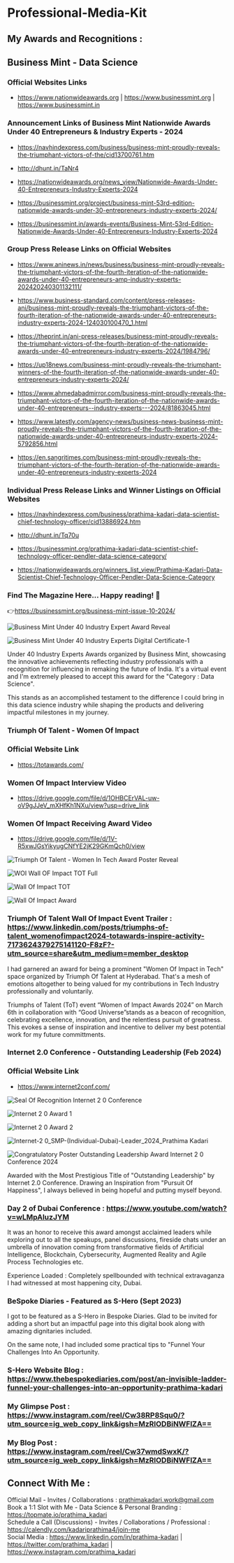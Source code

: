 # Professional-Media-Kit

## My Awards and Recognitions :

## Business Mint - Data Science 

### Official Websites Links 

- https://www.nationwideawards.org | https://www.businessmint.org | https://www.businessmint.in

### Announcement Links of Business Mint Nationwide Awards Under 40 Entrepreneurs & Industry Experts - 2024 

- https://navhindexpress.com/business/business-mint-proudly-reveals-the-triumphant-victors-of-the/cid13700761.htm

- http://dhunt.in/TaNr4

- https://nationwideawards.org/news_view/Nationwide-Awards-Under-40-Entrepreneurs-Industry-Experts-2024

- https://businessmint.org/project/business-mint-53rd-edition-nationwide-awards-under-30-entrepreneurs-industry-experts-2024/

- https://businessmint.in/awards-events/Business-Mint-53rd-Edition-Nationwide-Awards-Under-40-Entrepreneurs-Industry-Experts-2024

###  Group Press Release Links on Official Websites 

- https://www.aninews.in/news/business/business-mint-proudly-reveals-the-triumphant-victors-of-the-fourth-iteration-of-the-nationwide-awards-under-40-entrepreneurs-amp-industry-experts-202420240301132111/

- https://www.business-standard.com/content/press-releases-ani/business-mint-proudly-reveals-the-triumphant-victors-of-the-fourth-iteration-of-the-nationwide-awards-under-40-entrepreneurs-industry-experts-2024-124030100470_1.html

- https://theprint.in/ani-press-releases/business-mint-proudly-reveals-the-triumphant-victors-of-the-fourth-iteration-of-the-nationwide-awards-under-40-entrepreneurs-industry-experts-2024/1984796/

- https://up18news.com/business-mint-proudly-reveals-the-triumphant-winners-of-the-fourth-iteration-of-the-nationwide-awards-under-40-entrepreneurs-industry-experts-2024/

- https://www.ahmedabadmirror.com/business-mint-proudly-reveals-the-triumphant-victors-of-the-fourth-iteration-of-the-nationwide-awards-under-40-entrepreneurs--industry-experts---2024/81863045.html

- https://www.latestly.com/agency-news/business-news-business-mint-proudly-reveals-the-triumphant-victors-of-the-fourth-iteration-of-the-nationwide-awards-under-40-entrepreneurs-industry-experts-2024-5792856.html

- https://en.sangritimes.com/business-mint-proudly-reveals-the-triumphant-victors-of-the-fourth-iteration-of-the-nationwide-awards-under-40-entrepreneurs-industry-experts-2024
  
### Individual Press Release Links and Winner Listings on Official Websites

- https://navhindexpress.com/business/prathima-kadari-data-scientist-chief-technology-officer/cid13886924.htm	

- http://dhunt.in/Tq70u	

- https://businessmint.org/prathima-kadari-data-scientist-chief-technology-officer-pendler-data-science-category/	

- https://nationwideawards.org/winners_list_view/Prathima-Kadari-Data-Scientist-Chief-Technology-Officer-Pendler-Data-Science-Category

### Find The Magazine Here... Happy reading! 📖

👉https://businessmint.org/business-mint-issue-10-2024/

![Business Mint Under 40 Industry Expert Award Reveal](https://github.com/prathimacode-hub/Professional-Media-Kit/assets/74645302/a87bb506-7cde-4a33-90c6-630eec0c5684)

![Business Mint Under 40 Industry Experts Digital Certificate-1](https://github.com/prathimacode-hub/Professional-Media-Kit/assets/74645302/c5ffdf55-80f5-47f7-96d4-4e1482795bf1)

Under 40 Industry Experts Awards organized by Business Mint, showcasing the innovative achievements reflecting industry professionals with a recognition for influencing in remaking the future of India. It's a virtual event and I'm extremely pleased to accept this award for the "Category : Data Science".

This stands as an accomplished testament to the difference I could bring in this data science industry while shaping the products and delivering impactful milestones in my journey.


### Triumph Of Talent - Women Of Impact

### Official Website Link

- https://totawards.com/

### Women Of Impact Interview Video

- https://drive.google.com/file/d/1OHBCErVAL-uw-oV9gJJeV_mXHfKh1NXu/view?usp=drive_link

### Women Of Impact Receiving Award Video

- https://drive.google.com/file/d/1V-R5xwJGsYikyugCNfYE2jK29GKmQch0/view
  
![Triumph Of Talent - Women In Tech Award Poster Reveal](https://github.com/prathimacode-hub/Professional-Media-Kit/assets/74645302/7e788a9f-740b-43ce-9fb4-e2ce35360646)

![WOI Wall OF Impact TOT Full](https://github.com/prathimacode-hub/Professional-Media-Kit/assets/74645302/25ea6bb3-c4e0-4e04-a6ee-0974d69281aa)

![Wall Of Impact TOT](https://github.com/prathimacode-hub/Professional-Media-Kit/assets/74645302/715d4e95-f61f-42c8-9007-858ab134b9e2)

![Wall Of Impact Award](https://github.com/prathimacode-hub/Professional-Media-Kit/assets/74645302/4e67c280-ce26-4d35-a413-d4ceeeebacf2)

### Triumph Of Talent Wall Of Impact Event Trailer : https://www.linkedin.com/posts/triumphs-of-talent_womenofimpact2024-totawards-inspire-activity-7173624379275141120-F8zF?-utm_source=share&utm_medium=member_desktop

I had garnered an award for being a prominent "Women Of Impact in Tech" space organized by Triumph Of Talent at Hyderabad. That's a mesh of emotions altogether to being valued for my contributions in Tech Industry professionally and voluntarily.

Triumphs of Talent (ToT) event “Women of Impact Awards 2024” on March 6th in collaboration with “Good Universe”stands as a beacon of recognition, celebrating excellence, innovation, and the relentless pursuit of greatness. This evokes a sense of inspiration and incentive to deliver my best potential work for my future committments.


### Internet 2.0 Conference - Outstanding Leadership (Feb 2024)

### Official Website Link

- https://www.internet2conf.com/

![Seal Of Recognition Internet 2 0 Conference](https://github.com/prathimacode-hub/Professional-Media-Kit/assets/74645302/d5028a21-b4d7-40b9-af44-6791daef6a94)

![Internet 2 0 Award 1](https://github.com/prathimacode-hub/Professional-Media-Kit/assets/74645302/71aa7747-b286-4ca3-8b94-1a28f7d74d70)

![Internet 2 0 Award 2](https://github.com/prathimacode-hub/Professional-Media-Kit/assets/74645302/02d3b352-db70-4e71-a180-2be5e4f2e1b1)

![Internet-2 0_SMP-(Individual-Dubai)-Leader_2024_Prathima Kadari](https://github.com/prathimacode-hub/Professional-Media-Kit/assets/74645302/59b0fc2e-8391-40e2-9561-bca401f3c766)

![Congratulatory Poster Outstanding Leadership Award Internet 2 0 Conference 2024](https://github.com/prathimacode-hub/Professional-Media-Kit/assets/74645302/e26e0945-fb3d-445f-9c69-bff2f1a471a9)

Awarded with the Most Prestigious Title of "Outstanding Leadership" by Internet 2.0 Conference. Drawing an Inspiration from "Pursuit Of Happiness", I always believed in being hopeful and putting myself beyond.

### Day 2 of Dubai Conference : https://www.youtube.com/watch?v=wLMpAluzJYM

It was an honor to receive this award amongst acclaimed leaders while exploring out to all the speakups, panel discussions, fireside chats under an umbrella of innovation coming from transformative fields of Artificial Intelligence, Blockchain, Cybersecurity, Augmented Reality and Agile Process Technologies etc.

Experience Loaded : Completely spellbounded with technical extravaganza I had witnessed at most happening city, Dubai.


### BeSpoke Diaries - Featured as S-Hero (Sept 2023)

I got to be featured as a S-Hero in Bespoke Diaries. Glad to be invited for adding a short but an impactful page into this digital book along with amazing dignitaries included.

On the same note, I had included some practical tips to "Funnel Your Challenges Into An Opportunity.

### S-Hero Website Blog : https://www.thebespokediaries.com/post/an-invisible-ladder-funnel-your-challenges-into-an-opportunity-prathima-kadari

### My Glimpse Post : https://www.instagram.com/reel/Cw38RP8Squ0/?utm_source=ig_web_copy_link&igsh=MzRlODBiNWFlZA==

### My Blog Post : https://www.instagram.com/reel/Cw37wmdSwxK/?utm_source=ig_web_copy_link&igsh=MzRlODBiNWFlZA==


## Connect With Me :

Official Mail - Invites / Collaborations : prathimakadari.work@gmail.com <br>
Book a 1:1 Slot with Me - Data Science & Personal Branding : https://topmate.io/prathima_kadari <br>
Schedule a Call (Discussions) - Invites / Collaborations / Professional : https://calendly.com/kadariprathima4/join-me <br>
Social Media : https://www.linkedin.com/in/prathima-kadari | https://twitter.com/prathima_kadari | https://www.instagram.com/prathima_kadari <br>
